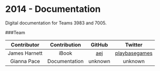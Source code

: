 2014 - Documentation
=============

Digital documentation for Teams 3983 and 7005.

###Team


|    Contributor    |   Contribution    |                         GitHub                        |                       Twitter                      |
|:-----------------:|:-----------------:|:-----------------------------------------------------:|:--------------------------------------------------:|
|   James Harnett   |  iBook  |     [aej](https://github.com/aej)   | [playbasegames](https://twitter.com/playbasegames) |
|  Gianna Pace   | Documentation |      unknown      | unknown |
